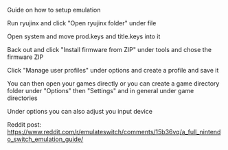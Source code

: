 Guide on how to setup emulation

Run ryujinx and click "Open ryujinx folder" under file

Open system and move prod.keys and title.keys into it

Back out and click "Install firmware from ZIP" under tools and chose the firmware ZIP

Click "Manage user profiles" under options and create a profile and save it

You can then open your games directly or you can create a game directory folder under "Options" then "Settings" and in general under game directories

Under options you can also adjust you input device

Reddit post: https://www.reddit.com/r/emulateswitch/comments/15b36vq/a_full_nintendo_switch_emulation_guide/
